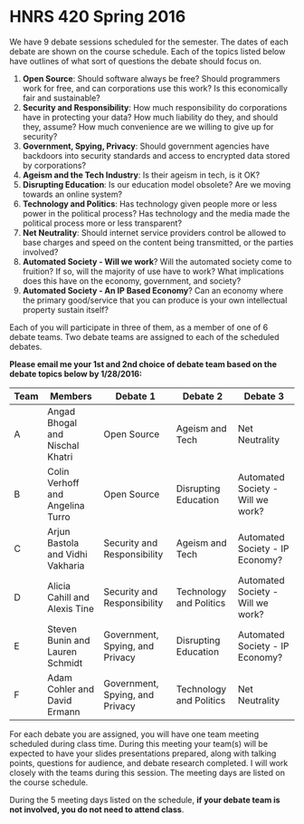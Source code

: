 # HNRS 420 Spring 2016
We have 9 debate sessions scheduled for the semester.  The dates of each debate are shown on the course schedule.  Each of the topics listed below have outlines of what sort of questions the debate should focus on.  

1. **Open Source**:  Should software always be free?  Should programmers work for free, and can corporations use this work?  Is this economically fair and sustainable?
2. **Security and Responsibility**:  How much responsibility do corporations have in protecting your data?  How much liability do they, and should they, assume?  How much convenience are we willing to give up for security?
3. **Government, Spying, Privacy**:  Should government agencies have backdoors into security standards and access to encrypted data stored by corporations?
4. **Ageism and the Tech Industry**:  Is their ageism in tech, is it OK?
5. **Disrupting Education**: Is our education model obsolete?  Are we moving towards an online system?
6. **Technology and Politics**:  Has technology given people more or less power in the political process?  Has technology and the media made the political process more or less transparent?
7. **Net Neutrality**:  Should internet service providers control be allowed to base charges and speed on the content being transmitted, or the parties involved?
8. **Automated Society - Will we work**?  Will the automated society come to fruition?  If so, will the majority of use have to work?   What implications does this have on the economy, government, and society?
9. **Automated Society - An IP Based Economy**?  Can an economy where the primary good/service that you can produce is your own intellectual property sustain itself?

Each of you will participate in three of them, as a member of one of 6 debate teams.  Two debate teams are assigned to each of the scheduled debates.

**Please email me your 1st and 2nd choice of debate team based on the debate topics below by 1/28/2016:**


| Team|Members|Debate 1|Debate 2|Debate 3
|-----|-----|------|------|------
| A   |  Angad Bhogal and Nischal Khatri   | Open Source | Ageism and Tech | Net Neutrality
| B   |  Colin Verhoff and Angelina Turro | Open Source | Disrupting Education | Automated Society - Will we work?
| C   |  Arjun Bastola and Vidhi Vakharia   | Security and Responsibility | Ageism and Tech | Automated Society - IP Economy?
| D   |  Alicia Cahill and Alexis Tine   | Security and Responsibility | Technology and Politics | Automated Society - Will we work?
| E   |  Steven Bunin and Lauren Schmidt    | Government, Spying, and Privacy | Disrupting Education | Automated Society - IP Economy?
| F   |  Adam Cohler and David Ermann   | Government, Spying, and Privacy | Technology and Politics | Net Neutrality


For each debate you are assigned, you will have one team meeting scheduled during class time.  During this meeting your team(s) will be expected to have your slides presentations prepared, along with talking points, questions for audience, and debate research completed.  I will work closely with the teams during this session.  The meeting days are listed on the course schedule.

During the 5 meeting days listed on the schedule, **if your debate team is not involved, you do not need to attend class**.


